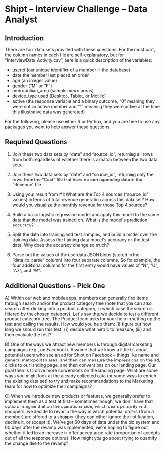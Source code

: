 # Shipt – Interview Challenge – Data Analyst

## Introduction

There are four data sets provided with these questions. For the most part, the column names in each file are self-explanatory, but for “InterviewData_Activity.csv”, here is a quick description of the variables:
* userid (our unique identifier of a member in the database)
* date the member last placed an order
* age (an integer value)
* gender (“M” or “F”)
* metropolitan_area (sample metro areas)
* device_type used (Desktop, Tablet, or Mobile)
* active (the response variable and a binary outcome, “0” meaning they were not an        active member and “1” meaning they were active at the time this illustrative data was      generated)
     
For the following, please use either R or Python, and you are free to use any packages you want to help answer these questions.

## Required Questions

1) Join these two data sets by “date” and “source_id”, returning all rows from both regardless of whether there is a match between the two data sets.

2) Join these two data sets by “date” and “source_id”, returning only the rows from the “Cost” file that have no corresponding date in the “Revenue” file.

3) Using your result from #1:
What are the Top 4 sources (“source_id” values) in terms of total revenue generation across this data set? How would you visualize the monthly revenue for those Top 4 sources?

4) Build a basic logistic regression model and apply this model to the same data that the model was trained on. What is the model's prediction accuracy?

5) Split the data into training and test samples, and build a model over the training data. Assess the training data model's accuracy on the test data. Why does the accuracy change so much?

6) Parse out the values of the userdata JSON blobs (stored in the “data_to_parse” column) into four separate columns. So for example, the four additional columns for the first entry would have values of “N”, “U”, “A7”, and “W”.

## Additional Questions - Pick One

A) Within our web and mobile apps, members can generally find items through search and/or the product
category tree (note that you can also search after clicking into a product category, in which case the
search is filtered by the chosen category). Let's say that we decide to test a different product category
tree. The Product team asks for your help in setting up the test and calling the results. How would you
help them: (i) figure out how long we should run this test; (ii) decide what metric to measure; (iii) and
then evaluate the test?

B) One of the ways we attract new members is through digital marketing campaigns (e.g., on Facebook).
Assume that we know a little bit about potential users who see an ad for Shipt on Facebook – things like
name and general metropolitan area, and then can measure the impressions on the ad, clicks to our
landing page, and then conversions on our landing page. Our goal then is to drive more conversions on
the landing page. What are some ways you might look at the already collected data (or some ways to
enrich the existing data set) to try and make recommendations to the Marketing team for how to
optimize their campaigns?

C) When we introduce new products or features, we generally prefer to implement them as a test at first –
sometimes though, we don't have that option. Imagine that on the operations side, which deals
primarily with shoppers, we decide to revamp the way in which potential orders (from a member) are
offered to a shopper (they can either ignore the notification, decline it, or accept it). We’ve got 60 days
of data under the old system and 60 days after the revamp was implemented, we’re hoping to figure out
whether it led to an increase in offer acceptance rate (proportion of accepts out of all the response
options). How might you go about trying to quantify the change due to the revamp?







